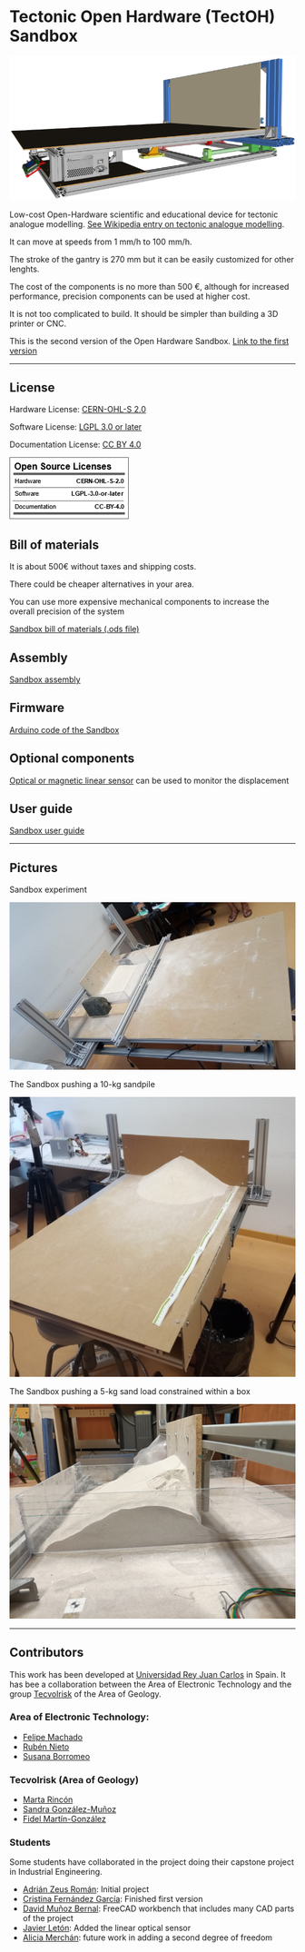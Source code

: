 # Tectonic Open Hardware (TectOH) Sandbox


![Sandbox CAD image](./imgs/cad_lateral_view_sm.png)

Low-cost Open-Hardware scientific and educational device for tectonic analogue modelling. [See Wikipedia entry on tectonic analogue modelling](https://en.wikipedia.org/wiki/Analogue_modelling_%28geology%29).

It can move at speeds from 1 mm/h to 100 mm/h.

The stroke of the gantry is 270 mm but it can be easily customized for other lenghts.

The cost of the components is no more than 500 €, although for increased performance, precision components can be used at higher cost.

It is not too complicated to build. It should be simpler than building a 3D printer or CNC.


This is the second version of the Open Hardware Sandbox. [Link to the first version](https://github.com/URJCMakerGroup/TFG-Cristina-Fernandez) 

----

## License

Hardware License: [CERN-OHL-S 2.0](cern_ohl_s_v2.txt)

Software License: [LGPL 3.0 or later](License.md)

Documentation License: [CC BY 4.0](https://creativecommons.org/licenses/by/4.0/)

![licence summary](imgs/oshw_lic.png)


## Bill of materials

It is about 500€ without taxes and shipping costs.

There could be cheaper alternatives in your area.

You can use more expensive mechanical components to increase the overall precision of the system

[Sandbox bill of materials (.ods file)](tectoh_bom.ods)


## Assembly

[Sandbox assembly](./assembly/.)


## Firmware

[Arduino code of the Sandbox](./firmware/.)

## Optional components

[Optical or magnetic linear sensor](./optional/.) can be used to monitor the displacement

## User guide

[Sandbox user guide](./userguide/.)

----

## Pictures

Sandbox experiment

![Experiment](./imgs/foto_box.jpg)


The Sandbox pushing a 10-kg sandpile

![Picture 10-kg sandpile](./imgs/foto_sandpile.jpg)

The Sandbox pushing a 5-kg sand load constrained within a box

![Picture 5-kg box](./imgs/foto_5kg_box.jpg)

----

## Contributors

This work has been developed at [Universidad Rey Juan Carlos](https://www.urjc.es/) in Spain. It has bee a collaboration between the Area of Electronic Technology and the group [Tecvolrisk](https://tecvolrisk.wixsite.com/website) of the Area of Geology.

### Area of Electronic Technology:

- [Felipe Machado](https://github.com/felipe-m/)
- [Rubén Nieto](https://gestion2.urjc.es/pdi/ver/ruben.nieto)
- [Susana Borromeo](https://gestion2.urjc.es/pdi/ver/susana.borromeo)

### Tecvolrisk (Area of Geology)

- [Marta Rincón](https://gestion2.urjc.es/pdi/ver/marta.rincon)
- [Sandra González-Muñoz](https://tecvolrisk.wixsite.com/website/sandra-gonz%C3%A1lez-mu%C3%B1oz)
- [Fidel Martín-González](https://gestion2.urjc.es/pdi/ver/fidel.martin)

### Students

Some students have collaborated in the project doing their capstone project in Industrial Engineering.

- [Adrián Zeus Román](https://github.com/zeus97roman/tfg): Initial project
- [Cristina Fernández García](https://github.com/cfg97/TFG-Cristina-Fernandez): Finished first version
- [David Muñoz Bernal](https://github.com/davidmubernal/MakerWorkbench): FreeCAD workbench that includes many CAD parts of the project 
- [Javier Letón](https://github.com/jleton10/TFG_Javier_Leton): Added the linear optical sensor
- [Alicia Merchán](https://github.com/AliciaMH/TFGAliciaMerchan): future work in adding a second degree of freedom





